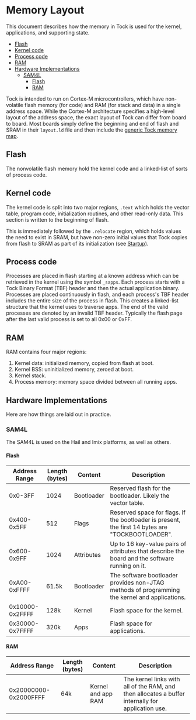 Memory Layout
=============

This document describes how the memory in Tock is used for the
kernel, applications, and supporting state.

<!-- npm i -g markdown-toc; markdown-toc -i Memory_Layout.md -->

<!-- toc -->

- [Flash](#flash)
- [Kernel code](#kernel-code)
- [Process code](#process-code)
- [RAM](#ram)
- [Hardware Implementations](#hardware-implementations)
  * [SAM4L](#sam4l)
    + [Flash](#flash-1)
    + [RAM](#ram-1)

<!-- tocstop -->

Tock is intended to run on Cortex-M microcontrollers, which have
non-volatile flash memory (for code) and RAM (for stack and data) in a
single address space. While the Cortex-M architecture specifies a
high-level layout of the address space, the exact layout of Tock can
differ from board to board. Most boards simply define the beginning and
end of flash and SRAM in their `layout.ld` file and then include the
[generic Tock memory map](../boards/kernel_layout.ld).

## Flash

The nonvolatile flash memory hold the kernel code and a linked-list of sorts of
process code.

## Kernel code

The kernel code is split into two major regions, `.text` which holds the
vector table, program code, initialization routines, and other read-only data.
This section is written to the beginning of flash.

This is immediately followed by the `.relocate` region, which holds values the
need to exist in SRAM, but have non-zero initial values that Tock copies from
flash to SRAM as part of its initialization (see [Startup](Startup.md)).

## Process code

Processes are placed in flash starting at a known address which can be retrieved
in the kernel using the symbol `_sapps`. Each process starts with a Tock Binary
Format (TBF) header and then the actual application binary. Processes are placed
continuously in flash, and each process's TBF header includes the entire size of
the process in flash. This creates a linked-list structure that the kernel uses
to traverse apps. The end of the valid processes are denoted by an invalid TBF
header. Typically the flash page after the last valid process is set to all 0x00
or 0xFF.

## RAM

RAM contains four major regions:

1. Kernel data: initialized memory, copied from flash at boot.
2. Kernel BSS: uninitialized memory, zeroed at boot.
3. Kernel stack.
4. Process memory: memory space divided between all running apps.


## Hardware Implementations

Here are how things are laid out in practice.

### SAM4L

The SAM4L is used on the Hail and Imix platforms, as well as others.

#### Flash

| Address Range   | Length (bytes) | Content    | Description                                                                                      |
|-----------------|----------------|------------|--------------------------------------------------------------------------------------------------|
| 0x0-3FF         | 1024           | Bootloader | Reserved flash for the bootloader.  Likely the vector table.                                     |
| 0x400-0x5FF     | 512            | Flags      | Reserved space for flags. If the bootloader is present, the first 14 bytes are "TOCKBOOTLOADER". |
| 0x600-0x9FF     | 1024           | Attributes | Up to 16 key-value pairs of attributes that describe the board and the software running on it.   |
| 0xA00-0xFFFF    | 61.5k          | Bootloader | The software bootloader provides non-JTAG methods of programming the kernel and applications.    |
| 0x10000-0x2FFFF | 128k           | Kernel     | Flash space for the kernel.                                                                      |
| 0x30000-0x7FFFF | 320k           | Apps       | Flash space for applications.                                                                    |

#### RAM

| Address Range         | Length (bytes) | Content            | Description                                                                                       |
|-----------------------|----------------|--------------------|---------------------------------------------------------------------------------------------------|
| 0x20000000-0x2000FFFF | 64k            | Kernel and app RAM | The kernel links with all of the RAM, and then allocates a buffer internally for application use. |
